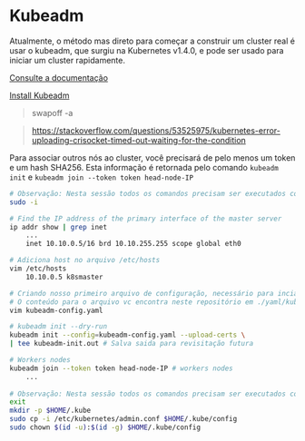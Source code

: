 # Kubeadm
Atualmente, o método mas direto para começar a construir um cluster real é usar o kubeadm, que surgiu na Kubernetes v1.4.0, e pode ser usado para iniciar um cluster rapidamente.

[Consulte a documentação](https://kubernetes.io/docs/setup/production-environment/tools/kubeadm/create-cluster-kubeadm/)

[Install Kubeadm](https://kubernetes.io/docs/setup/production-environment/tools/kubeadm/install-kubeadm/)

> swapoff -a

> https://stackoverflow.com/questions/53525975/kubernetes-error-uploading-crisocket-timed-out-waiting-for-the-condition


Para associar outros nós ao cluster, você precisará de pelo menos um token e um hash SHA256. Esta informação é retornada pelo comando ``kubeadm init`` e ``kubeadm join --token token head-node-IP``

~~~sh
# Observação: Nesta sessão todos os comandos precisam ser executados com privilégios root, para isso use o comando sudo -i
sudo -i

# Find the IP address of the primary interface of the master server
ip addr show | grep inet
    ...
    inet 10.10.0.5/16 brd 10.10.255.255 scope global eth0

# Adiciona host no arquivo /etc/hosts
vim /etc/hosts
    10.10.0.5 k8smaster

# Criando nosso primeiro arquivo de configuração, necessário para inciar nosso primeiro cluster
# O conteúdo para o arquivo vc encontra neste repositório em ./yaml/kubeadm-config.yaml
vim kubeadm-config.yaml

# kubeadm init --dry-run
kubeadm init --config=kubeadm-config.yaml --upload-certs \
| tee kubeadm-init.out # Salva saida para revisitação futura

# Workers nodes
kubeadm join --token token head-node-IP # workers nodes
    ...
    
# Observação: Nesta sessão todos os comandos precisam ser executados com usuário não root/su
exit
mkdir -p $HOME/.kube
sudo cp -i /etc/kubernetes/admin.conf $HOME/.kube/config
sudo chown $(id -u):$(id -g) $HOME/.kube/config
~~~ 
